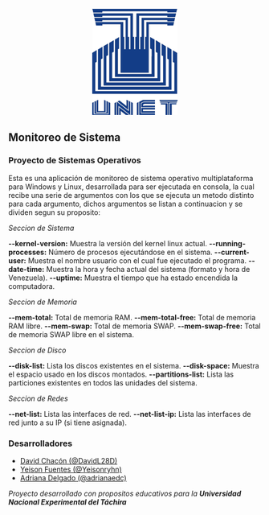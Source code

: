 <p align="center">
  <img src="unet.png"/>
</p>

## Monitoreo de Sistema
### Proyecto de Sistemas Operativos

Esta es una aplicación de monitoreo de sistema operativo multiplataforma para Windows y Linux, desarrollada para ser ejecutada en consola, la cual recibe una serie de argumentos con los que se ejecuta un metodo distinto para cada argumento, dichos argumentos se listan a continuacion y se dividen segun su proposito:

*Seccion de Sistema*

**--kernel-version:** Muestra la versión del kernel linux actual.
**--running-processes:** Número de procesos ejecutándose en el sistema.
**--current-user:** Muestra el nombre usuario con el cual fue ejecutado el programa.
**--date-time:** Muestra la hora y fecha actual del sistema (formato y hora de Venezuela).
**--uptime:** Muestra el tiempo que ha estado encendida la computadora.

*Seccion de Memoria*

**--mem-total:** Total de memoria RAM.
**--mem-total-free:** Total de memoria RAM libre.
**--mem-swap:** Total de memoria SWAP.
**--mem-swap-free:** Total de memoria SWAP libre en el sistema.

*Seccion de Disco*

**--disk-list:** Lista los discos existentes en el sistema.
**--disk-space:** Muestra el espacio usado en los discos montados.
**--partitions-list:** Lista las particiones existentes en todos las unidades del sistema.

*Seccion de Redes*

**--net-list:** Lista las interfaces de red.
**--net-list-ip:** Lista las interfaces de red junto a su IP (si tiene asignada).


### Desarrolladores
* [David Chacón (@DavidL28D)](https://github.com/DavidL28D)
* [Yeison Fuentes (@Yeisonryhn)](https://github.com/Yeisonryhn)
* [Adriana Delgado (@adrianaedc)](https://github.com/adrianaedc)

*Proyecto desarrollado con propositos educativos para la **Universidad Nacional Experimental del Táchira***
